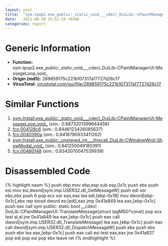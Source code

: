 ```yaml
---
layout: post
title:  "sym.tpop2.exe_public꞉_static_void___cdecl_DuiLib꞉꞉CPaintManagerUI꞉꞉MessageLoop_void_ @ 289859175c221b107317af7727d26c17"
date:   2021-08-30 15:52:19 +0300
categories: report
---
```


# Generic Information
- **Function:** sym.tpop2.exe\_public꞉\_static\_void\_\_\_cdecl\_DuiLib꞉꞉CPaintManagerUI꞉꞉MessageLoop\_void\_
- **Origin (md5):** 289859175c221b107317af7727d26c17
- **VirusTotal:** [virustotal.com/gui/file/289859175c221b107317af7727d26c17][virustotal_ref]



# Similar Functions

1. [sym.Install.exe\_public꞉\_static\_void\_\_\_cdecl\_DuiLib꞉꞉CPaintManagerUI꞉꞉MessageLoop\_void\_][similar_1_ref] (sim.: 0.8873201399644456)
2. [fcn.004128c6][similar_2_ref] (sim.: 0.8446123426085637)
3. [fcn.0040390a][similar_3_ref] (sim.: 0.8416780933411262)
4. [sym.Install.exe\_public꞉\_unsigned\_int\_\_\_thiscall\_DuiLib꞉꞉CWindowWnd꞉꞉ShowModal\_void\_][similar_4_ref] (sim.: 0.841250049180391)
5. [fcn.00480148][similar_5_ref] (sim.: 0.8342070047539939)


# Disassembled Code

{% highlight nasm %}
push ebp
mov ebp,esp
sub esp,0x1c
push ebx
push esi
mov esi,dword[sym.imp.USER32.dll_GetMessageW]
push edi
xor ebx,ebx
push 6
pop ecx
xor eax,eax
lea edi,[ebp-0x18]
mov dword[ebp-0x1c],ebx
rep stosd dword es:[edi],eax
jmp 0x41a849
lea eax,[ebp-0x1c]
push eax
call sym public: static bool __cdecl DuiLib::CPaintManagerUI::TranslateMessage(struct tagMSG*const)
pop ecx
test al,al
jne 0x41a849
lea eax,[ebp-0x1c]
push eax
call dword[sym.imp.USER32.dll_TranslateMessage]
lea eax,[ebp-0x1c]
push eax
call dword[sym.imp.USER32.dll_DispatchMessageW]
push ebx
push ebx
push ebx
lea eax,[ebp-0x1c]
push eax
call esi
test eax,eax
jne 0x41a827
pop edi
pop esi
pop ebx
leave 
ret 
{% endhighlight %}


[similar_1_ref]: /report/sym.Install.exe_public꞉_static_void___cdecl_DuiLib꞉꞉CPaintManagerUI꞉꞉MessageLoop_void_@279a61b1e76da49531f1f16fd1102a2d
[similar_2_ref]: /report/fcn.004128c6@4c2db4ba96e80258daff665d7d7a016a
[similar_3_ref]: /report/fcn.0040390a@4c2db4ba96e80258daff665d7d7a016a
[similar_4_ref]: /report/sym.Install.exe_public꞉_unsigned_int___thiscall_DuiLib꞉꞉CWindowWnd꞉꞉ShowModal_void_@279a61b1e76da49531f1f16fd1102a2d
[similar_5_ref]: /report/fcn.00480148@fb9b7d22bc1c143ac66b0575cbdd088d
[virustotal_ref]: https://www.virustotal.com/gui/file/289859175c221b107317af7727d26c17
